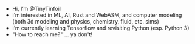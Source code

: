 - Hi, I’m @TinyTinfoil
- I’m interested in ML, AI, Rust and WebASM, and computer modeling (both 3d modeling and physics, chemistry, fluid, etc. sims)
- I’m currently learning Tensorflow and revisiting Python (esp. Python 3)
- "How to reach me?" ... ya don't!

<!---
TinyTinfoil/TinyTinfoil is a ✨ special ✨ repository because its `README.md` (this file) appears on your GitHub profile.
You can click the Preview link to take a look at your changes.
--->

